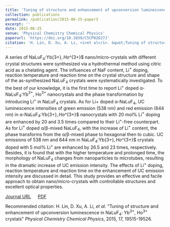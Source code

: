 ```yaml
---
title: 'Tuning of structure and enhancement of upconversion luminescence in NaLuF$_4$: Yb$^{3+}$, Ho$^{3+}$ crystals'
collection: publications
permalink: /publication/2015-06-25-paper3
excerpt: ''
date: 2015-06-25
venue: 'Physical Chemistry Chemical Physics'
paperurl: 'https://doi.org/10.1039/C5CP02627J'
citation: 'H. Lin, D. Xu, A. Li, <i>et al</i>. &quot;Tuning of structure and enhancement of upconversion luminescence in NaLuF$_4$: Yb$^{3+}$, Ho$^{3+}$ crystals&quot; <i>Physical Chemistry Chemical Physics</i>, 2015, 17, 19515-19526.'
---
```

A series of NaLuF$_4$:Yb{3+}$, Ho$^{3+}$ nano/micro-crystals with different crystal structures were synthesized via a hydrothermal method using citric acid as a chelating agent. The influences of NaF content, Li$^+$ doping, reaction temperature and reaction time on the crystal structure and shape of the as-synthesized NaLuF$_4$ crystals were systematically investigated. To the best of our knowledge, it is the first time to report Li$^+$ doped α-NaLuF$_4$:Yb$^{3+}$, Ho$^{3+}$ nanocrystals and the phase transformation by introducing Li$^+$ in NaLuF$_4$ crystals. As for Li+ doped α-NaLuF$_4$, UC luminescence intensities of green emission (538 nm) and red emission (644 nm) in α-NaLuF$_4$:Yb{3+}$, Ho$^{3+}$ nanocrystals with 20 mol% Li$^+$ doping are enhanced by 20 and 3.5 times compared to their Li$^+$-free counterpart. As for Li$^+$ doped α/β-mixed NaLuF$_4$, with the increase of Li$^+$ content, the phase transforms from the α/β-mixed phase to hexagonal then to cubic. UC emissions of 538 nm and 644 nm in NaLuF$_4$:Yb{3+}$, Ho$^{3+}$ crystals doped with 5 mol% Li$^+$ are enhanced by 26.5 and 23 times, respectively. Besides, it is found that with the higher temperature and prolonged time, the morphology of NaLuF$_4$ changes from nanoparticles to microtubes, resulting in the dramatic increase of UC emission intensity. The effects of Li$^+$ doping, reaction temperature and reaction time on the enhancement of UC emission intensity are discussed in detail. This study provides an effective and facile approach to obtain nano/micro-crystals with controllable structures and excellent optical properties.

[Journal URL](https://doi.org/10.1039/C5CP02627J) &emsp; [PDF]()

Recommended citation: H. Lin, D. Xu, A. Li, <i>et al</i>. &quot;Tuning of structure and enhancement of upconversion luminescence in NaLuF$_4$: Yb$^{3+}$, Ho$^{3+}$ crystals&quot; <i>Physical Chemistry Chemical Physics</i>, 2015, 17, 19515-19526.